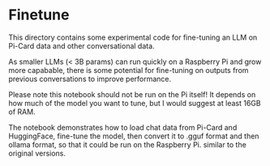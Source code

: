 # Finetune

This directory contains some experimental code for fine-tuning an LLM on Pi-Card data and other conversational data.

As smaller LLMs (< 3B params) can run quickly on a Raspberry Pi and grow more capabable, there is some potential for fine-tuning on outputs from previous conversations to improve performance.

Please note this notebook should not be run on the Pi itself! It depends on how much of the model you want to tune, but I would suggest at least 16GB of RAM.

The notebook demonstrates how to load chat data from Pi-Card and HuggingFace, fine-tune the model, then convert it to .gguf format and then ollama format, so that it could be run on the Raspberry Pi. similar to the original versions.
